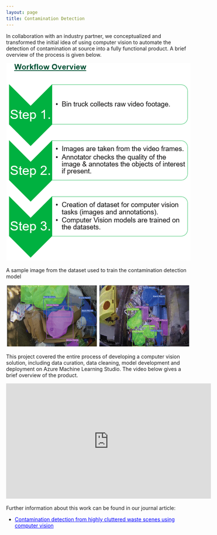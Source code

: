 ```yaml
---
layout: page
title: Contamination Detection
---
```


In collaboration with an industry partner, we conceptualized and transformed the initial idea of using computer vision to automate the detection of contamination at source into a fully functional product. A brief overview of the process is given below.

<p style="text-align: center;">
  <img src="/assets/img/workflow.png" alt="Workflow" style="max-width: 100%; height: auto;" />
</p>

A sample image from the dataset used to train the contamination detection model

<p style="text-align: center;">
  <img src="/assets/img/contamination.png" alt="Contamination Example" style="max-width: 100%; height: auto;" />
</p>

This project covered the entire process of developing a computer vision solution, including data curation, data cleaning, model development and deployment on Azure Machine Learning Studio. The video below gives a brief overview of the product.

<center>
<iframe width="560" height="315" src="https://www.youtube.com/embed/fDmKpEWI3f4?si=xllhO9MG_JO1Pusc" title="YouTube video player" frameborder="0" allow="accelerometer; autoplay; clipboard-write; encrypted-media; gyroscope; picture-in-picture; web-share" referrerpolicy="strict-origin-when-cross-origin" allowfullscreen></iframe>
</center>

Further information about this work can be found in our journal article:   
- <a href="https://ieeexplore.ieee.org/abstract/document/10669564" style="color:blue; text-decoration: underline;">Contamination detection from highly cluttered waste scenes using computer vision</a> 



